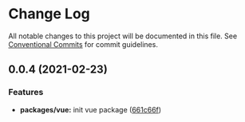 # Change Log

All notable changes to this project will be documented in this file.
See [Conventional Commits](https://conventionalcommits.org) for commit guidelines.

## 0.0.4 (2021-02-23)


### Features

* **packages/vue:** init vue package ([661c66f](https://github.com/fio-one/eslint-config/commit/661c66fe57a9bf41cf7d282a8628ab2ece0675d0))
